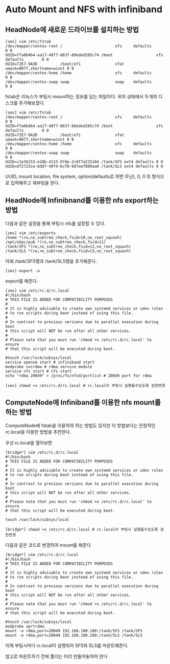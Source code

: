 Auto Mount and NFS with infiniband
==========

HeadNode에 새로운 드라이브를 설치하는 방법
---------------------------------------


```
[sms] vim /etc/fstab
/dev/mapper/centos-root /                       xfs     defaults        0 0
UUID=ffa0b4b4-aa17-48f7-8637-60eded285c74 /boot                   xfs     defaults        0 0
UUID=72E7-9A3D          /boot/efi               vfat    umask=0077,shortname=winnt 0 0
/dev/mapper/centos-home /home                   xfs     defaults        0 0
/dev/mapper/centos-swap swap                    swap    defaults        0 0
```

fstab은 리눅스가 부팅시 mount하는 정보를 담는 파일이다.
위의 상태에서 두개의 디스크를 추가해보겠다.

```
[sms] vim /etc/fstab
/dev/mapper/centos-root /                       xfs     defaults        0 0
UUID=ffa0b4b4-aa17-48f7-8637-60eded285c74 /boot                   xfs     defaults        0 0
UUID=72E7-9A3D          /boot/efi               vfat    umask=0077,shortname=winnt 0 0
/dev/mapper/centos-home /home                   xfs     defaults        0 0
/dev/mapper/centos-swap swap                    swap    defaults        0 0
UUID=c1e36153-e18b-4115-97de-2c8f7a225104 /tank/SFS ext4 defaults 0 0
UUID=df2723ce-bdd7-48f4-bcf8-607eef880aa0 /tank/SLS ext4 defaults 0 0
```
UUID, mount location, file system, option(defaults로 하면 무난), 0, 0
의 형식으로 입력해주고 재부팅을 한다.



HeadNode에 Infinibnand를 이용한 nfs export하는 방법
--------------------------------------------------
다음과 같은 설정을 통해 부팅시 nfs를 설정할 수 있다.
```
[sms] vim /etc/exports
/home *(rw,no_subtree_check,fsid=10,no_root_squash)
/opt/ohpc/pub *(ro,no_subtree_check,fsid=11)
/tank/SFS *(rw,no_subtree_check,fsid=12,no_root_squash)
/tank/SLS *(rw,no_subtree_check,fsid=13,no_root_squash)
```
아래 /tank/SFS행과 /tank/SLS행을 추가해준다.
```
[sms] export -a
```
export를 해준다.



```
[sms] vim /etc/rc.d/rc.local
#!/bin/bash
# THIS FILE IS ADDED FOR COMPATIBILITY PURPOSES
#
# It is highly advisable to create own systemd services or udev rules
# to run scripts during boot instead of using this file.
#
# In contrast to previous versions due to parallel execution during boot
# this script will NOT be run after all other services.
#
# Please note that you must run 'chmod +x /etc/rc.d/rc.local' to ensure
# that this script will be executed during boot.

#touch /var/lock/subsys/local
service opensm start # infiniband start
modprobe svcrdma # rdma service module
service nfs start # nfs start 
echo "rdma 20049" > /proc/fs/nfsd/portlist # 20049 port for rdma

[sms] chmod +x /etc/rc.d/rc.local # rc.local이 부팅시 실행될수있도록 권한변경
```





ComputeNode에 Infiniband를 이용한 nfs mount를 하는 방법
------------------------------------------------------

ComputeNode에 fstab을 이용하여 하는 방법도 있지만 이 방법보다는 안정적인 rc.local을 이용한 방법을 추천한다.

우선 rc.local을 열어보면
```
[bridge*] vim /etc/rc.d/rc.local
#!/bin/bash
# THIS FILE IS ADDED FOR COMPATIBILITY PURPOSES
#
# It is highly advisable to create own systemd services or udev rules
# to run scripts during boot instead of using this file.
#
# In contrast to previous versions due to parallel execution during boot
# this script will NOT be run after all other services.
#
# Please note that you must run 'chmod +x /etc/rc.d/rc.local' to ensure
# that this script will be executed during boot.

touch /var/lock/subsys/local
```


```
[bridge*] chmod +x /etc/rc.d/rc.local # rc.local이 부팅시 실행될수있도록 권한변경
```
다음과 같은 코드로 변경하여 mount를 해준다
```
[bridge*] vim /etc/rc.d/rc.local
#!/bin/bash
# THIS FILE IS ADDED FOR COMPATIBILITY PURPOSES
#
# It is highly advisable to create own systemd services or udev rules
# to run scripts during boot instead of using this file.
#
# In contrast to previous versions due to parallel execution during boot
# this script will NOT be run after all other services.
#
# Please note that you must run 'chmod +x /etc/rc.d/rc.local' to ensure
# that this script will be executed during boot.

#touch /var/lock/subsys/local
modprobe xprtrdma
mount -o rdma,port=20049 192.168.100.100:/tank/SFS /tank/SFS
mount -o rdma,port=20049 192.168.100.100:/tank/SLS /tank/SLS
```
이제 부팅시마다 rc.local이 실행되어 SFS와 SLS를 마운트해준다.

참고로 마운트하기 전에 폴더는 미리 만들어놓아야 한다




